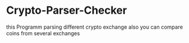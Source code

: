 # Crypto-Parser-Checker
this Programm parsing different crypto exchange also
you can compare coins from several exchanges
